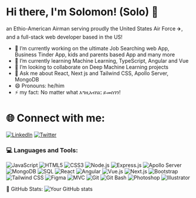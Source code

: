 # Hi there, I'm Solomon! (Solo) 👋

an Ethio-American Airman serving proudly the United States Air Force ✈️, and a full-stack web developer based in the US!

- 🔭 I’m currently working on the ultimate Job Searching web App, Business Tinder App, kids and parents based App and many more
- 🌱 I’m currently learning Machine Learning, TypeScript, Angular and Vue
- 👯 I’m looking to collaborate on Deep Machine Learning projects
- 💬 Ask me about React, Next js and Tailwind CSS, Apollo Server, MongoDB
- 😄 Pronouns: he/him
- ⚡ my fact: No matter what እግዚአብሄር ይመስገን!

# 🌐 Connect with me:

[![LinkedIn](https://img.shields.io/badge/LinkedIn-0077B5?style=for-the-badge&logo=linkedin&logoColor=white)](https://www.linkedin.com/in/solomon-tegegne-7b347027a/)
[![Twitter](https://img.shields.io/badge/Twitter-1DA1F2?style=for-the-badge&logo=twitter&logoColor=white)](https://twitter.com/blk_wyt)

### 💻 Languages and Tools:

![JavaScript](https://img.shields.io/badge/-JavaScript-F7DF1E?style=for-the-badge&logo=javascript&logoColor=black)
![HTML5](https://img.shields.io/badge/-HTML5-E34F26?style=for-the-badge&logo=html5&logoColor=white)
![CSS3](https://img.shields.io/badge/-CSS3-1572B6?style=for-the-badge&logo=css3&logoColor=white)
![Node.js](https://img.shields.io/badge/-Node.js-339933?style=for-the-badge&logo=node.js&logoColor=white)
![Express.js](https://img.shields.io/badge/-Express.js-000000?style=for-the-badge&logo=express&logoColor=white)
![Apollo Server](https://img.shields.io/badge/-Apollo_Server-311C87?style=for-the-badge&logo=apollo-graphql&logoColor=white)
![MongoDB](https://img.shields.io/badge/-MongoDB-47A248?style=for-the-badge&logo=mongodb&logoColor=white)
![SQL](https://img.shields.io/badge/-SQL-003B57?style=for-the-badge&logo=sql&logoColor=white)
![React](https://img.shields.io/badge/-React-61DAFB?style=for-the-badge&logo=react&logoColor=black)
![Angular](https://img.shields.io/badge/-Angular-DD0031?style=for-the-badge&logo=angular&logoColor=white)
![Vue.js](https://img.shields.io/badge/-Vue.js-4FC08D?style=for-the-badge&logo=vue.js&logoColor=white)
![Next.js](https://img.shields.io/badge/-Next.js-000000?style=for-the-badge&logo=next.js&logoColor=white)
![Bootstrap](https://img.shields.io/badge/-Bootstrap-563D7C?style=for-the-badge&logo=bootstrap&logoColor=white)
![Tailwind CSS](https://img.shields.io/badge/-Tailwind_CSS-38B2AC?style=for-the-badge&logo=tailwind-css&logoColor=white)
![Figma](https://img.shields.io/badge/-Figma-F24E1E?style=for-the-badge&logo=figma&logoColor=white)
![MVC](https://img.shields.io/badge/-MVC-666666?style=for-the-badge&logo=.net&logoColor=white)
![Git](https://img.shields.io/badge/-Git-F05032?style=for-the-badge&logo=git&logoColor=white)
![Git Bash](https://img.shields.io/badge/-Git_Bash-4E4E4E?style=for-the-badge&logo=gnu-bash&logoColor=white)
![Photoshop](https://img.shields.io/badge/-Photoshop-31A8FF?style=for-the-badge&logo=adobe-photoshop&logoColor=white)
![Illustrator](https://img.shields.io/badge/-Illustrator-FF9A00?style=for-the-badge&logo=adobe-illustrator&logoColor=white)

🚀 GitHub Stats:
![Your GitHub stats](https://github-readme-stats.vercel.app/api?username=solowon27&show_icons=true&theme=dark&hide=none)
